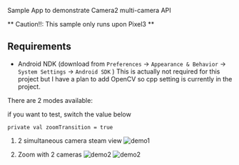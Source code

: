 
Sample App to demonstrate Camera2 multi-camera API

** Caution!!: This sample only runs upon Pixel3 **

## Requirements
- Android NDK (download from `Preferences` -> `Appearance & Behavior` -> `System Settings` -> `Android SDK` ) This is actually not required for this project but I have a plan to add OpenCV so cpp setting is currently in the project.

There are 2 modes available:

if you want to test, switch the value below
```
private val zoomTransition = true
```

1) 2 simultaneous camera steam view
![demo1](./art/demo1.png)

2) Zoom with 2 cameras
![demo2](./art/demo2.png)
![demo2](./art/demo3.png)


